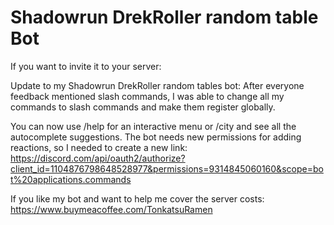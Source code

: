 # Shadowrun DrekRoller random table Bot
If you want to invite it to your server: 

Update to my Shadowrun DrekRoller random tables bot:
After everyone feedback mentioned slash commands, I was able to change all my commands to slash commands and make them register globally. 

You can now use /help for an interactive menu or /city and see all the autocomplete suggestions.
The bot needs new permissions for adding reactions, so I needed to create a new link: 
https://discord.com/api/oauth2/authorize?client_id=1104876798648528977&permissions=9314845060160&scope=bot%20applications.commands

If you like my bot and want to help me cover the server costs: https://www.buymeacoffee.com/TonkatsuRamen
